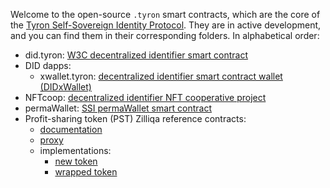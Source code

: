 Welcome to the open-source ```.tyron``` smart contracts, which are the core of the [Tyron Self-Sovereign Identity Protocol](https://www.ssiprotocol.com). They are in active development, and you can find them in their corresponding folders. In alphabetical order:

- did.tyron: [W3C decentralized identifier smart contract](./DID/did.tyron.scilla)
- DID dapps:
    - xwallet.tyron: [decentralized identifier smart contract wallet (DIDxWallet)](./DID/DIDdapps/DIDxWallet/xwallet.tyron.scilla)
- NFTcoop: [decentralized identifier NFT cooperative project](./COOP/NFTcoop.tyron.scilla)
- permaWallet: [SSI permaWallet smart contract](./PERMAWALLET/pWallet.tyron.js)
- Profit-sharing token (PST) Zilliqa reference contracts:
    - [documentation](./PST/README.md) 
    - [proxy](./PST/pst.tyron.scilla)
    - implementations:
        - [new token](./PST/new-token/PSTi.tyron.scilla)
        - [wrapped token](./PST/wrapped-token/xPSTi.tyron.scilla)
